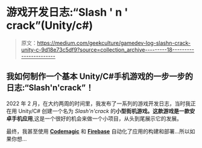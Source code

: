 # 游戏开发日志:“Slash ' n ' crack”(Unity/c#)

> 原文：<https://medium.com/geekculture/gamedev-log-slashn-crack-unity-c-9d18e73c5df9?source=collection_archive---------18----------------------->

## 我如何制作一个基本 Unity/C#手机游戏的一步一步的日志:“Slash'n'crack”！

2022 年 2 月，在大约两周的时间里，我发布了一系列的游戏开发日志，当时我正在用 Unity/C# 创建一个名为 *Slash'n'crack* 的**小型街机游戏。这款游戏是一款安卓手机应用**,这是一个很好的机会来做一个小项目，从头到尾展示它的发展。

最终，我甚至使用 [**Codemagic**](https://unitycicd.com/) 和 [**Firebase**](https://firebase.google.com/) 自动化了应用的构建和部署…所以如果你想…